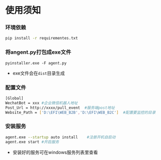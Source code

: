 # 使用须知

### 环境依赖
```bash
pip install -r requirementes.txt
```

### 将angent.py打包成exe文件

```
pyinstaller.exe -F agent.py
```

- exe文件会在`dist`目录生成

### 配置文件

```bash
[Global]
WechatBot = xxx #企业微信机器人地址
Post_Url = http://xxxx/pull_event  #服务端post地址
Website_Path = ['D:\EFI\WEB_B2B','D:\EFI\WEB_B2C']  #配置要监控的目录
```

### 安装服务

```bash
agent.exe --startup auto install    #注册开机自启动
agent.exe start #开启服务
```
- 安装好的服务可在windows服务列表里查看